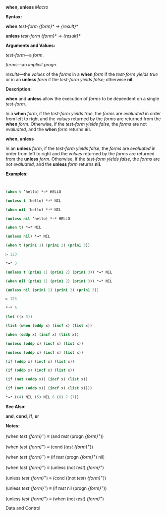 **when, unless** *Macro* 



**Syntax:** 



**when** *test-form \{form\}*\* *→ \{result\}*\* 



**unless** *test-form \{form\}*\* *→ \{result\}*\* 



**Arguments and Values:** 



*test-form*—a *form*. 



*forms*—an *implicit progn*. 



*results*—the *values* of the *forms* in a **when** *form* if the *test-form yields true* or in an **unless** *form* if the *test-form yields false*; otherwise **nil**. 



**Description:** 



**when** and **unless** allow the execution of *forms* to be dependent on a single *test-form*. 



In a **when** *form*, if the *test-form yields true*, the *forms* are *evaluated* in order from left to right and the *values* returned by the *forms* are returned from the **when** *form*. Otherwise, if the *test-form yields false*, the *forms* are not *evaluated*, and the **when** *form* returns **nil**. 















**when, unless** 



In an **unless** *form*, if the *test-form yields false*, the *forms* are *evaluated* in order from left to right and the *values* returned by the *forms* are returned from the **unless** *form*. Otherwise, if the *test-form yields false*, the *forms* are not *evaluated*, and the **unless** *form* returns **nil**. 



**Examples:**
```lisp
 

(when t ’hello) *→* HELLO 

(unless t ’hello) *→* NIL 

(when nil ’hello) *→* NIL 

(unless nil ’hello) *→* HELLO 

(when t) *→* NIL 

(unless nil) *→* NIL 

(when t (prin1 1) (prin1 2) (prin1 3)) 

▷ 123 

*→* 3 

(unless t (prin1 1) (prin1 2) (prin1 3)) *→* NIL 

(when nil (prin1 1) (prin1 2) (prin1 3)) *→* NIL 

(unless nil (prin1 1) (prin1 2) (prin1 3)) 

▷ 123 

*→* 3 

(let ((x 3)) 

(list (when (oddp x) (incf x) (list x)) 

(when (oddp x) (incf x) (list x)) 

(unless (oddp x) (incf x) (list x)) 

(unless (oddp x) (incf x) (list x)) 

(if (oddp x) (incf x) (list x)) 

(if (oddp x) (incf x) (list x)) 

(if (not (oddp x)) (incf x) (list x)) 

(if (not (oddp x)) (incf x) (list x)))) 

*→* ((4) NIL (5) NIL 6 (6) 7 (7)) 


```
**See Also:** 



**and**, **cond**, **if**, **or** 



**Notes:** 



(when *test \{form\}*<sup>+</sup>) *≡* (and *test* (progn *\{form\}*<sup>+</sup>)) 



(when *test \{form\}*<sup>+</sup>) *≡* (cond (*test \{form\}*<sup>+</sup>)) 



(when *test \{form\}*<sup>+</sup>) *≡* (if *test* (progn *\{form\}*<sup>+</sup>) nil) 



(when *test \{form\}*<sup>+</sup>) *≡* (unless (not *test*) *\{form\}*<sup>+</sup>) 



(unless *test \{form\}*<sup>+</sup>) *≡* (cond ((not *test*) *\{form\}*<sup>+</sup>)) 



(unless *test \{form\}*<sup>+</sup>) *≡* (if *test* nil (progn *\{form\}*<sup>+</sup>)) 



(unless *test \{form\}*<sup>+</sup>) *≡* (when (not *test*) *\{form\}*<sup>+</sup>) 



Data and Control 











